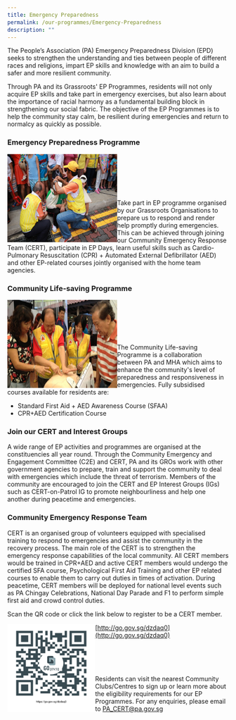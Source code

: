 ```yaml
---
title: Emergency Preparedness
permalink: /our-programmes/Emergency-Preparedness
description: ""
---
```

The People’s Association (PA) Emergency Preparedness Division (EPD) seeks to strengthen the understanding and ties between people of different races and religions, impart EP skills and knowledge with an aim to build a safer and more resilient community.

Through PA and its Grassroots'  EP Programmes, residents will not only acquire EP skills and take part in emergency exercises, but also learn about the importance of racial harmony as a fundamental building block in strengthening our social fabric. The objective of the EP Programmes is to help the community stay calm, be resilient during emergencies and return to normalcy as quickly as possible.

### Emergency Preparedness Programme
<img style="height:200px;width:250px"  align="left" src="/images/Programmes/Emergency%20Preparedness/Emergency.jpg"><br><br><br><br><br><br>
Take part in EP programme organised by our Grassroots Organisations to prepare us to respond and render help promptly during emergencies. This can be achieved through joining our Community Emergency Response Team (CERT), participate in EP Days, learn useful skills such as Cardio-Pulmonary Resuscitation (CPR) + Automated External Defibrillator (AED) and other EP-related courses jointly organised with the home team agencies.

### Community Life-saving Programme
<img style="height:200px;width:250px"  align="left" src="/images/Programmes/Emergency%20Preparedness/ep-firstresponder.jpg"><br><br><br><br><br>


The Community Life-saving Programme is a collaboration between PA and MHA which aims to enhance the community's level of preparedness and responsiveness in emergencies. Fully subsidised courses available for residents are:

* Standard First Aid + AED Awareness Course (SFAA)
* CPR+AED Certification Course

### Join our CERT and Interest Groups
A wide range of EP activities and programmes are organised at the constituencies all year round. Through the Community Emergency and Engagement Committee (C2E) and CERT, PA and its GROs work with other government agencies to prepare, train and support the community to deal with emergencies which include the threat of terrorism. Members of the community are encouraged to join the CERT and EP Interest Groups (IGs) such as CERT-on-Patrol IG to promote neighbourliness and help one another during peacetime and emergencies.

### Community Emergency Response Team
CERT is an organised group of volunteers equipped with specialised training to respond to emergencies and assist the community in the recovery process. The main role of the CERT is to strengthen the emergency response capabilities of the local community. All CERT members would be trained in CPR+AED and active CERT members would undergo the certified SFA course, Psychological First Aid Training and other EP related courses to enable them to carry out duties in times of activation. During peacetime, CERT members will be deployed for national level events such as PA Chingay Celebrations, National Day Parade and F1 to perform simple first aid and crowd control duties.

Scan the QR code or click the link below to register to be a CERT member.

<img style="height:200px;width:200px"  align="left" src="/images/Programmes/Emergency%20Preparedness/CERT%20Form%20QR%20Code.png">

[http://go.gov.sg/dzdaq0](http://go.gov.sg/dzdaq0)<br><br><br><br><br>

Residents can visit the nearest Community Clubs/Centres to sign up or learn more about the eligibility requirements for our EP Programmes. For any enquiries, please email to [PA_CERT@pa.gov.sg](PA_CERT@pa.gov.sg)